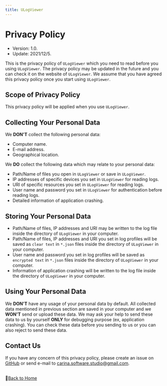 ```yaml
---
title: ULogViewer
---
```


# Privacy Policy
- Version: 1.0.
- Update: 2021/12/5.

This is the privacy policy of ```ULogViewer``` which you need to read before you using ```ULogViewer```. 
The privacy policy may be updated in the future and you can check it on the website of ```ULogViewer```. 
We assume that you have agreed this privacy policy once you start using ```ULogViewer```.

## Scope of Privacy Policy
This privacy policy will be applied when you use ```ULogViewer```.

## Collecting Your Personal Data
We **DON'T** collect the following personal data:
- Computer name.
- E-mail address.
- Geographical location.

We **DO** collect the following data which may relate to your personal data:
- Path/Name of files you open in ```ULogViewer``` or save in ```ULogViewer```.
- IP addresses of specific devices you set in ```ULogViewer``` for reading logs.
- URI of specific resources you set in ```ULogViewer``` for reading logs.
- User name and password you set in ```ULogViewer``` for authentication before reading logs.
- Detailed information of application crashing.

## Storing Your Personal Data
- Path/Name of files, IP addresses and URI may be written to the log file inside the directory of ```ULogViewer``` in your computer.
- Path/Name of files, IP addresses and URI you set in log profiles will be saved as ```clear text``` in ```*.json``` files inside the directory of ```ULogViewer``` in your computer.
- User name and password you set in log profiles will be saved as ```encrypted text``` in ```*.json``` files inside the directory of ```ULogViewer``` in your computer.
- Information of application crashing will be written to the log file inside the directory of ```ULogViewer``` in your computer.

## Using Your Personal Data
We **DON'T** have any usage of your personal data by default. All collected data mentioned in previous section are saved in your computer and we **WON'T** send or upload these data.
We may ask your help to send these data to us by yourself **ONLY** for debugging purpose (ex, application crashing).
You can check these data before you sending to us or you can also reject to send these data.

## Contact Us
If you have any concern of this privacy policy, please create an issue on [GitHub](https://github.com/carina-studio/ULogViewer/issues) or send e-mail to [carina.software.studio@gmail.com](mailto:carina.software.studio@gmail.com).


<br/>📔[Back to Home](index.md)
